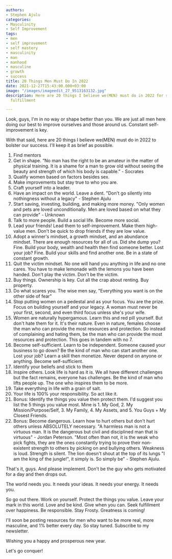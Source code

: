 ```yaml
---
authors:
- Stephen Ajulu
categories:
- Masculinity
- Self Improvement
tags:
- men
- self improvement
- self mastery
- masculinity
- man
- manhood
- masculine
- growth
- success
title: 20 Things Men Must Do In 2022
date: 2021-12-27T15:43:00.000+03:00
image: "/images/imageedit_27_9513163132.jpg"
description: Here are 20 things I believe we(MEN) must do in 2022 for success and
  fulfillment

---
```

Look, guys, I'm in no way or shape better than you. We are just all men here doing our best to improve ourselves and those around us. Constant self-improvement is key.

With that said, here are 20 things I believe we(MEN) must do in 2022 to bolster our success. I'll keep it as brief as possible.

 1. Find mentors
 2. Get in shape. “No man has the right to be an amateur in the matter of physical training. It is a shame for a man to grow old without seeing the beauty and strength of which his body is capable.” - Socrates
 3. Qualify women based on factors besides sex.
 4. Make improvements but stay true to who you are.
 5. Craft yourself into a leader.
 6. Have an impact on the world. Leave a dent. "Don't go silently into nothingness without a legacy" - Stephen Ajulu
 7. Start saving, investing, building, and making more money. "Only women and pets are loved unconditionally. Men are loved based on what they can provide" - Unknown
 8. Talk to more people. Build a social life. Become more social.
 9. Lead your friends! Lead them to self-improvement. Make them high-value men. Don't be quick to drop friends if they are low value.
10. Adopt a winner's mindset, a growth mindset, and an abundance mindset. There are enough resources for all of us. Did she dump you? Fine. Build your body, wealth and health then find someone better. Lost your job? Fine. Build your skills and find another one. Be in a state of constant growth.
11. Quit the victim mindset. No one will hand you anything in life and no one cares. You have to make lemonade with the lemons you have been handed. Don't play the victim. Don't be the victim.
12. Buy things. Ownership is key. Cut all the crap about renting. Buy property.
13. Do what scares you. The wise men say, "Everything you want is on the other side of fear"
14. Stop putting women on a pedestal and as your focus. You are the prize. Focus on building yourself and your legacy. A woman must never be your first, second, and even third focus unless she's your wife.
15. Women are naturally hypergamous. Learn this and red pill yourself. But don't hate them for it. It's their nature. Even in nature, females choose the man who can provide the most resources and protection. So instead of complaining and hating them, be the man who can provide the most resources and protection. This goes in tandem with no 7.
16. Become self-sufficient. Learn to be independent. Someone caused your business to go down? Be the kind of man who can start another one. Lost your job? Learn a skill then monetize. Never depend on anyone or anything. Become self-sufficient.
17. Identify your beliefs and stick to them
18. Inspire others. Look life is hard as it is. We all have different challenges but the fact remains, everyone has challenges. Be the kind of man who lifts people up. The one who inspires them to be more.
19. Take everything in life with a grain of salt.
20. Your life is 100% your responsibility. So act like it.
21. Bonus: Identify the things you value then protect them. I'd suggest you list the 5 things you value most. Mine is 1. My God, 2. My Mission/Purpose/Self, 3. My Family, 4. My Assets, and 5. You Guys + My Closest Friends.
22. Bonus: Become dangerous. Learn how to hurt others but don't hurt others unless ABSOLUTELY necessary. "A harmless man is not a virtuous man. It is the dangerous but civil and disciplined man that is virtuous" - Jordan Peterson. "Most often than not, it is the weak who pick fights, they are the ones constantly trying to prove their non-existent strength to others by picking on and bullying others. Weakness is loud. Strength is silent. The lion doesn't shout at the top of its lungs "I am the king of the jungle!", it simply is. So simply be" - Stephen Ajulu.

That's it, guys. And please implement. Don't be the guy who gets motivated for a day and then drops out.

The world needs you. It needs your ideas. It needs your energy. It needs you.

So go out there. Work on yourself. Protect the things you value. Leave your mark in this world. Love and be kind. Give when you can. Seek fulfillment over happiness. Be responsible. Stay Frosty. Greatness is coming!

I'll soon be posting resources for men who want to be more real, more masculine, and 1% better every day. So stay tuned. Subscribe to my newsletter.

Wishing you a happy and prosperous new year.

Let's go conquer!
